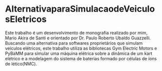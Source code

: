 # AlternativaparaSimulacaodeVeiculosEletricos
Este trabalho é um desenvolvimento de monografia realizado por mim, Mario Akira de Santi e orientado por Dr. Paulo Roberto Ubaldo Guazzelli. Buscando uma alternativa para softwares proprietários que simulam veículos elétricos, este trabalho utiliza as bibliotecas Gym Electric Motors e PyBaMM para simular uma máquina elétrica sobre a dinâmica de um kart elétrico e a modelagem do sistema de baterias formado por células de íons de lético(NMC).
